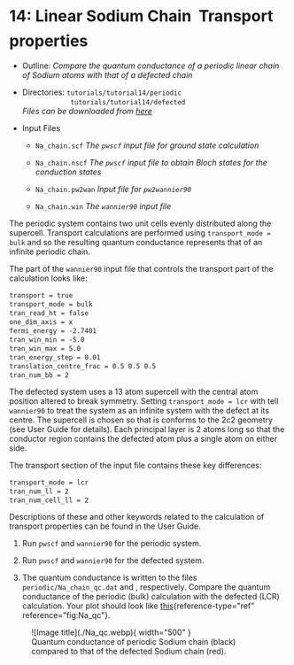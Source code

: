 # 14: Linear Sodium Chain &#151; Transport properties

- Outline: *Compare the quantum conductance of a periodic linear chain
    of Sodium atoms with that of a defected chain*

- Directories: `tutorials/tutorial14/periodic`<br>
    &nbsp; &nbsp; &nbsp; &nbsp; &nbsp; &nbsp; &nbsp; &nbsp; &nbsp; &nbsp; &nbsp;  `tutorials/tutorial14/defected`<br>
    *Files can be downloaded from [here](https://github.com/wannier-developers/wannier90/tree/develop/tutorials/tutorial14)*

- Input Files

    - `Na_chain.scf` *The `pwscf` input file for ground
        state calculation*

    - `Na_chain.nscf` *The `pwscf` input file to obtain
        Bloch states for the conduction states*

    - `Na_chain.pw2wan` *Input file for `pw2wannier90`*

    - `Na_chain.win` *The `wannier90` input file*

The periodic system contains two unit cells evenly distributed along the
supercell. Transport calculations are performed using
`transport_mode = bulk` and so the resulting quantum conductance
represents that of an infinite periodic chain.

The part of the `wannier90` input file that controls the transport part
of the calculation looks like:

```vi title="Input file"
transport = true
transport_mode = bulk
tran_read_ht = false
one_dim_axis = x
fermi_energy = -2.7401
tran_win_min = -5.0
tran_win_max = 5.0
tran_energy_step = 0.01
translation_centre_frac = 0.5 0.5 0.5
tran_num_bb = 2
```

The defected system uses a 13 atom supercell with the central atom
position altered to break symmetry. Setting `transport_mode = lcr` with
tell `wannier90` to treat the system as an infinite system with the
defect at its centre. The supercell is chosen so that is conforms to the
2c2 geometry (see User Guide for details). Each principal layer is 2
atoms long so that the conductor region contains the defected atom plus
a single atom on either side.

The transport section of the input file contains these key differences:

```vi title="Input file"
transport_mode = lcr
tran_num_ll = 2
tran_num_cell_ll = 2
```

Descriptions of these and other keywords related to the calculation of
transport properties can be found in the User Guide.

1. Run `pwscf` and `wannier90` for the periodic system.

2. Run `pwscf` and `wannier90` for the defected system.

3. The quantum conductance is written to the files
    `periodic/Na_chain_qc.dat` and , respectively. Compare the quantum
    conductance of the periodic (bulk) calculation with the defected
    (LCR) calculation. Your plot should look like
    [this](#fig:Na_qc){reference-type="ref" reference="fig:Na_qc"}.

<figure markdown="span" id="fig:Na_qc">
![Image title](./Na_qc.webp){ width="500" }
<figcaption> Quantum conductance of periodic Sodium chain (black)
compared to that of the defected Sodium chain (red).</figcaption>
</figure>
